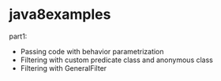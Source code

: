 # java8examples
part1:
 - Passing code with behavior parametrization
 - Filtering with custom predicate class and anonymous class
 - Filtering with GeneralFilter